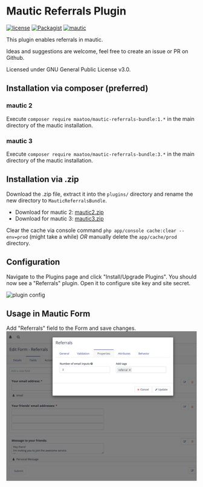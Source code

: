 # Mautic Referrals Plugin

[![license](https://img.shields.io/packagist/v/maatoo/mautic-referrals-bundle.svg)](https://packagist.org/packages/maatoo/mautic-referrals-bundle) 
[![Packagist](https://img.shields.io/packagist/l/maatoo/mautic-referrals-bundle.svg)](LICENSE)
[![mautic](https://img.shields.io/badge/mautic-3-blue.svg)](https://www.mautic.org/mixin/referrals/)

This plugin enables referrals in mautic.

Ideas and suggestions are welcome, feel free to create an issue or PR on Github.

Licensed under GNU General Public License v3.0.

## Installation via composer (preferred)
### mautic 2
Execute `composer require maatoo/mautic-referrals-bundle:1.*` in the main directory of the mautic installation.
### mautic 3
Execute `composer require maatoo/mautic-referrals-bundle:3.*` in the main directory of the mautic installation.

## Installation via .zip
Download the .zip file, extract it into the `plugins/` directory and rename the new directory to `MauticReferralsBundle`.

* Download for mautic 2: [mautic2.zip](https://github.com/maatoo-io/mauticreferralsbundle/archive/1.1.3.zip)
* Download for mautic 3: [mautic3.zip](https://github.com/maatoo-io/mauticreferralsbundle/archive/master.zip)

Clear the cache via console command `php app/console cache:clear --env=prod` (might take a while) *OR* manually delete the `app/cache/prod` directory.

## Configuration
Navigate to the Plugins page and click "Install/Upgrade Plugins". You should now see a "Referrals" plugin. Open it to configure site key and site secret.

![plugin config](/doc/config.png?raw=true "plugin config")

## Usage in Mautic Form
Add "Referrals" field to the Form and save changes.
![mautic form](/doc/form_preview.png?raw=true "Mautic Form with Referrals")
